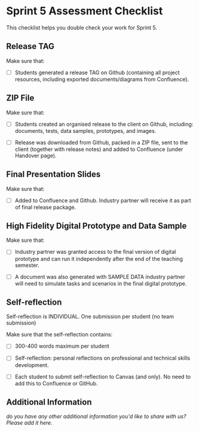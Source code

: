 # Sprint 5 Assessment Checklist
This checklist helps you double check your work for Sprint 5.


## Release TAG
Make sure that:

- [ ] Students generated a release TAG on Github (containing all project resources, including exported documents/diagrams from Confluence).


## ZIP File
Make sure that:

- [ ] Students created an organised release to the client on Github, including: documents, tests, data samples, prototypes, and images. 
- [ ] Release was downloaded from Github, packed in a ZIP file, sent to the client (together with release notes) and added to Confluence (under Handover page).


## Final Presentation Slides
Make sure that:

- [ ] Added to Confluence and Github. Industry partner will receive it as part of final release package.


## High Fidelity Digital Prototype and Data Sample
Make sure that:

- [ ] Industry partner was granted access to the final version of digital prototype and can run it independently after the end of the teaching semester. 
- [ ] A document was also generated with SAMPLE DATA industry partner will need to simulate tasks and scenarios in the final digital prototype.


## Self-reflection 

Self-reflection is INDIVIDUAL. One submission per student (no team submission)

Make sure that the self-reflection contains:

- [ ] 300-400 words maximum per student
- [ ] Self-reflection: personal reflections on professional and technical skills development.
- [ ] Each student to submit self-reflection to Canvas (and only). No need to add this to Confluence or GitHub.


## Additional Information

*do you have any other additional information you'd like to share with us? Please add it here.*
